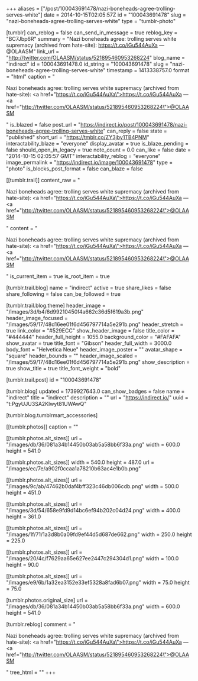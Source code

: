 +++
aliases = ["/post/100043691478/nazi-boneheads-agree-trolling-serves-white"]
date = 2014-10-15T02:05:57Z
id = "100043691478"
slug = "nazi-boneheads-agree-trolling-serves-white"
type = "tumblr-photo"

[tumblr]
can_reblog = false
can_send_in_message = true
reblog_key = "BC7Jbp6R"
summary = "Nazi boneheads agree: trolling serves white supremacy (archived from hate-site): https://t.co/iGu544AuXa — @OLAASM"
link_url = "http://twitter.com/OLAASM/status/521895460953268224"
blog_name = "indirect"
id = 100043691478.0
id_string = "100043691478"
slug = "nazi-boneheads-agree-trolling-serves-white"
timestamp = 1413338757.0
format = "html"
caption = "<p>Nazi boneheads agree: trolling serves white supremacy (archived from hate-site): <a href=\"https://t.co/iGu544AuXa\">https://t.co/iGu544AuXa</a> — <a href=\"http://twitter.com/OLAASM/status/521895460953268224\">@OLAASM</a></p>"
is_blazed = false
post_url = "https://indirect.io/post/100043691478/nazi-boneheads-agree-trolling-serves-white"
can_reply = false
state = "published"
short_url = "https://tmblr.co/ZY3jby1TB4PNM"
interactability_blaze = "everyone"
display_avatar = true
is_blaze_pending = false
should_open_in_legacy = true
note_count = 0.0
can_like = false
date = "2014-10-15 02:05:57 GMT"
interactability_reblog = "everyone"
image_permalink = "https://indirect.io/image/100043691478"
type = "photo"
is_blocks_post_format = false
can_blaze = false

[[tumblr.trail]]
content_raw = "<p>Nazi boneheads agree: trolling serves white supremacy (archived from hate-site): <a href=\"https://t.co/iGu544AuXa\">https://t.co/iGu544AuXa</a> — <a href=\"http://twitter.com/OLAASM/status/521895460953268224\">@OLAASM</a></p>"
content = "<p>Nazi boneheads agree: trolling serves white supremacy (archived from hate-site): <a href=\"https://t.co/iGu544AuXa\">https://t.co/iGu544AuXa</a> &mdash; <a href=\"http://twitter.com/OLAASM/status/521895460953268224\">@OLAASM</a></p>"
is_current_item = true
is_root_item = true

[tumblr.trail.blog]
name = "indirect"
active = true
share_likes = false
share_following = false
can_be_followed = true

[tumblr.trail.blog.theme]
header_image = "/images/3d/b4/6d99210450f4a662c36d5f619a3b.png"
header_image_focused = "/images/59/17/48d16ee01f6d456797714a5e291b.png"
header_stretch = true
link_color = "#529ECC"
show_header_image = false
title_color = "#444444"
header_full_height = 1055.0
background_color = "#FAFAFA"
show_avatar = true
title_font = "Gibson"
header_full_width = 3000.0
body_font = "Helvetica Neue"
header_image_poster = ""
avatar_shape = "square"
header_bounds = ""
header_image_scaled = "/images/59/17/48d16ee01f6d456797714a5e291b.png"
show_description = true
show_title = true
title_font_weight = "bold"

[tumblr.trail.post]
id = "100043691478"

[tumblr.blog]
updated = 1739927643.0
can_show_badges = false
name = "indirect"
title = "indirect"
description = ""
url = "https://indirect.io/"
uuid = "t:PgyUJU3SA2Klwyt81UWAwQ"

[tumblr.blog.tumblrmart_accessories]

[[tumblr.photos]]
caption = ""

[[tumblr.photos.alt_sizes]]
url = "/images/db/36/081a34b14450b03ab5a58bb6f33a.png"
width = 600.0
height = 541.0

[[tumblr.photos.alt_sizes]]
width = 540.0
height = 487.0
url = "/images/ec/7e/a902f0ccaa1a78210b63ac4e1b0b.png"

[[tumblr.photos.alt_sizes]]
url = "/images/9c/ab/47462b0daf4bff323c46db006cdb.png"
width = 500.0
height = 451.0

[[tumblr.photos.alt_sizes]]
url = "/images/3d/54/658e9fd9d14bc6ef94b202c04d24.png"
width = 400.0
height = 361.0

[[tumblr.photos.alt_sizes]]
url = "/images/1f/71/1a3d8b0a09fd9ef44d5d687de662.png"
width = 250.0
height = 225.0

[[tumblr.photos.alt_sizes]]
url = "/images/20/4c/f7629aa65e627ee2447c294304d1.png"
width = 100.0
height = 90.0

[[tumblr.photos.alt_sizes]]
url = "/images/e9/6b/1a32ea3152e33ef5328a8fad6b07.png"
width = 75.0
height = 75.0

[tumblr.photos.original_size]
url = "/images/db/36/081a34b14450b03ab5a58bb6f33a.png"
width = 600.0
height = 541.0

[tumblr.reblog]
comment = "<p>Nazi boneheads agree: trolling serves white supremacy (archived from hate-site): <a href=\"https://t.co/iGu544AuXa\">https://t.co/iGu544AuXa</a> — <a href=\"http://twitter.com/OLAASM/status/521895460953268224\">@OLAASM</a></p>"
tree_html = ""
+++
